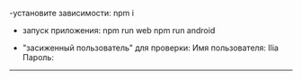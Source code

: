 -установите зависимости:
npm i
<br/>
- запуск приложения:
  npm run web
npm run android

- "засиженный пользователь" для проверки:
Имя пользователя:
Ilia
Пароль:
***
